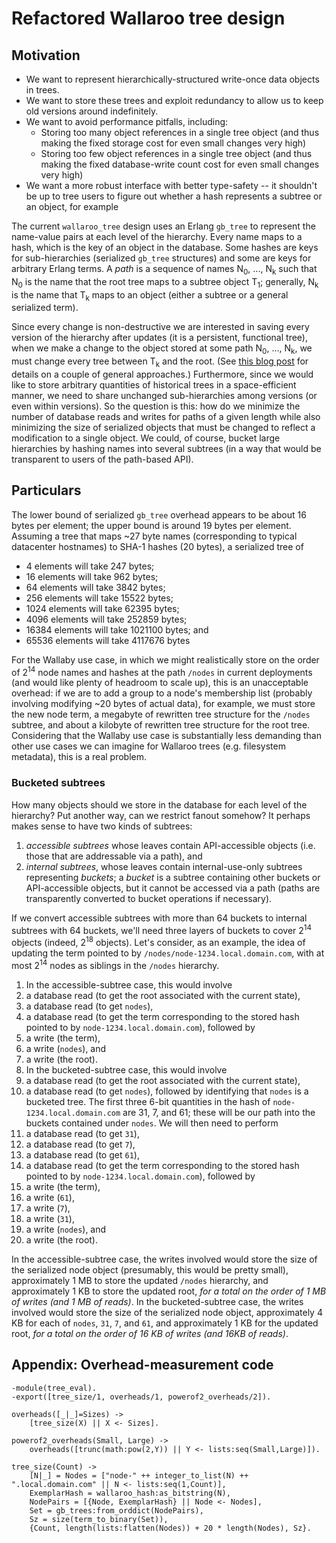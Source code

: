 # Refactored Wallaroo tree design

## Motivation

* We want to represent hierarchically-structured write-once data objects in trees.
* We want to store these trees and exploit redundancy to allow us to keep old versions around indefinitely.
* We want to avoid performance pitfalls, including:
  * Storing too many object references in a single tree object (and thus making the fixed storage cost for even small changes very high)
  * Storing too few object references in a single tree object (and thus making the fixed database-write count cost for even small changes very high)
* We want a more robust interface with better type-safety -- it shouldn't be up to tree users to figure out whether a hash represents a subtree or an object, for example

The current `wallaroo_tree` design uses an Erlang `gb_tree` to represent the name-value pairs at each level of the hierarchy.  Every name maps to a hash, which is the key of an object in the database.  Some hashes are keys for sub-hierarchies (serialized `gb_tree` structures) and some are keys for arbitrary Erlang terms.  A *path* is a sequence of names N<sub>0</sub>, ..., N<sub>k</sub> such that N<sub>0</sub> is the name that the root tree maps to a subtree object T<sub>1</sub>; generally, N<sub>k</sub> is the name that T<sub>k</sub> maps to an object (either a subtree or a general serialized term).  

Since every change is non-destructive we are interested in saving every version of the hierarchy after updates (it is a persistent, functional tree), when we make a change to the object stored at some path N<sub>0</sub>, ..., N<sub>k</sub>, we must change every tree between T<sub>k</sub> and the root.  (See [this blog post](http://chapeau.freevariable.com/2011/06/restful-manipulation-of-versioned-data.html) for details on a couple of general approaches.)  Furthermore, since we would like to store arbitrary quantities of historical trees in a space-efficient manner, we need to share unchanged sub-hierarchies among versions (or even within versions).  So the question is this:  how do we minimize the number of database reads and writes for paths of a given length while also minimizing the size of serialized objects that must be changed to reflect a modification to a single object.  We could, of course, bucket large hierarchies by hashing names into several subtrees (in a way that would be transparent to users of the path-based API).

## Particulars

The lower bound of serialized `gb_tree` overhead appears to be about 16 bytes per element; the upper bound is around 19 bytes per element.  Assuming a tree that maps ~27 byte names (corresponding to typical datacenter hostnames) to SHA-1 hashes (20 bytes), a serialized tree of

* 4 elements will take 247 bytes;
* 16 elements will take 962 bytes;
* 64 elements will take 3842 bytes;
* 256 elements will take 15522 bytes;
* 1024 elements will take 62395 bytes;
* 4096 elements will take 252859 bytes;
* 16384 elements will take 1021100 bytes; and
* 65536 elements will take 4117676 bytes

For the Wallaby use case, in which we might realistically store on the order of 2<sup>14</sup> node names and hashes at the path `/nodes` in current deployments (and would like plenty of headroom to scale up), this is an unacceptable overhead:  if we are to add a group to a node's membership list (probably involving modifying ~20 bytes of actual data), for example, we must store the new node term, a megabyte of rewritten tree structure for the `/nodes` subtree, and about a kilobyte of rewritten tree structure for the root tree.  Considering that the Wallaby use case is substantially less demanding than other use cases we can imagine for Wallaroo trees (e.g. filesystem metadata), this is a real problem.

### Bucketed subtrees

How many objects should we store in the database for each level of the hierarchy?  Put another way, can we restrict fanout somehow?  It perhaps makes sense to have two kinds of subtrees:

1.  *accessible subtrees* whose leaves contain API-accessible objects (i.e. those that are addressable via a path), and
2.  *internal subtrees*, whose leaves contain internal-use-only subtrees representing *buckets*; a *bucket* is a subtree containing other buckets or API-accessible objects, but it cannot be accessed via a path (paths are transparently converted to bucket operations if necessary).

If we convert accessible subtrees with more than 64 buckets to internal subtrees with 64 buckets, we'll need three layers of buckets to cover 2<sup>14</sup> objects (indeed, 2<sup>18</sup> objects).  Let's consider, as an example, the idea of updating the term pointed to by `/nodes/node-1234.local.domain.com`, with at most 2<sup>14</sup> nodes as siblings in the `/nodes` hierarchy.

1.  In the accessible-subtree case, this would involve 
  1. a database read (to get the root associated with the current state), 
  2. a database read (to get `nodes`), 
  3. a database read (to get the term corresponding to the stored hash pointed to by `node-1234.local.domain.com`), followed by 
  4. a write (the term), 
  5. a write (`nodes`), and 
  6. a write (the root).  
2.  In the bucketed-subtree case, this would involve
  1. a database read (to get the root associated with the current state),
  2. a database read (to get `nodes`), followed by identifying that `nodes` is a bucketed tree.  The first three 6-bit quantities in the hash of `node-1234.local.domain.com` are 31, 7, and 61; these will be our path into the buckets contained under `nodes`.  We will then need to perform
  3. a database read (to get `31`),
  4. a database read (to get `7`),
  5. a database read (to get `61`),
  6. a database read (to get the term corresponding to the stored hash pointed to by `node-1234.local.domain.com`), followed by
  7. a write (the term),
  8. a write (`61`),
  9. a write (`7`),
  10. a write (`31`),
  11. a write (`nodes`), and
  12. a write (the root).

In the accessible-subtree case, the writes involved would store the size of the serialized node object (presumably, this would be pretty small), approximately 1 MB to store the updated `/nodes` hierarchy, and approximately 1 KB to store the updated root, _for a total on the order of 1 MB of writes (and 1 MB of reads)_.  In the bucketed-subtree case, the writes involved would store the size of the serialized node object, approximately 4 KB for each of `nodes`, `31`, `7`, and `61`, and approximately 1 KB for the updated root, _for a total on the order of 16 KB of writes (and 16KB of reads)_.

## Appendix:  Overhead-measurement code

    -module(tree_eval).
    -export([tree_size/1, overheads/1, powerof2_overheads/2]).
    
    overheads([_|_]=Sizes) ->
        [tree_size(X) || X <- Sizes].
    
    powerof2_overheads(Small, Large) ->
        overheads([trunc(math:pow(2,Y)) || Y <- lists:seq(Small,Large)]).
    
    tree_size(Count) -> 
        [N|_] = Nodes = ["node-" ++ integer_to_list(N) ++ ".local.domain.com" || N <- lists:seq(1,Count)],
        ExemplarHash = wallaroo_hash:as_bitstring(N),
        NodePairs = [{Node, ExemplarHash} || Node <- Nodes],
        Set = gb_trees:from_orddict(NodePairs),
        Sz = size(term_to_binary(Set)),
        {Count, length(lists:flatten(Nodes)) + 20 * length(Nodes), Sz}.

